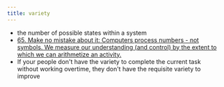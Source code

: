 ```yaml
---
title: variety
---
```


- the number of possible states within a system
- [65. Make no mistake about it: Computers process numbers - not symbols. We measure our understanding (and control) by the extent to which we can arithmetize an activity.](http://www.cs.yale.edu/homes/perlis-alan/quotes.html)
- If your people don't have the variety to complete the current task without working overtime, they don't have the requisite variety to improve